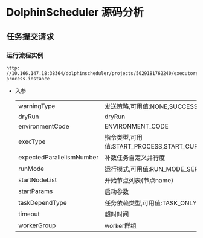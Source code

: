 # DolphinScheduler 源码分析

## 任务提交请求

### 运行流程实例

```http
http: //10.166.147.18:38364/dolphinscheduler/projects/5029181762240/executors/start-process-instance
```

* 入参

  |                           |                                                              |       |       |         |      |
  | :------------------------ | ------------------------------------------------------------ | ----- | ----- | ------- | ---: |
  | warningType               | 发送策略,可用值:NONE,SUCCESS,FAILURE,ALL                     | query | true  | ref     |      |
  | dryRun                    | dryRun                                                       | query | false | integer |      |
  | environmentCode           | ENVIRONMENT_CODE                                             | query | false | integer |      |
  | execType                  | 指令类型,可用值:START_PROCESS,START_CURRENT_TASK_PROCESS,RECOVER_TOLERANCE_FAULT_PROCESS,RECOVER_SUSPENDED_PROCESS,START_FAILURE_TASK_PROCESS,COMPLEMENT_DATA,SCHEDULER,REPEAT_RUNNING,PAUSE,STOP,RECOVER_WAITING_THREAD | query | false | ref     |      |
  | expectedParallelismNumber | 补数任务自定义并行度                                         | query | false | integer |      |
  | runMode                   | 运行模式,可用值:RUN_MODE_SERIAL,RUN_MODE_PARALLEL            | query | false | ref     |      |
  | startNodeList             | 开始节点列表(节点name)                                       | query | false | string  |      |
  | startParams               | 启动参数                                                     | query | false | string  |      |
  | taskDependType            | 任务依赖类型,可用值:TASK_ONLY,TASK_PRE,TASK_POST             | query | false | ref     |      |
  | timeout                   | 超时时间                                                     | query | false | integer |      |
  | workerGroup               | worker群组                                                   | query | false | string  |      |

